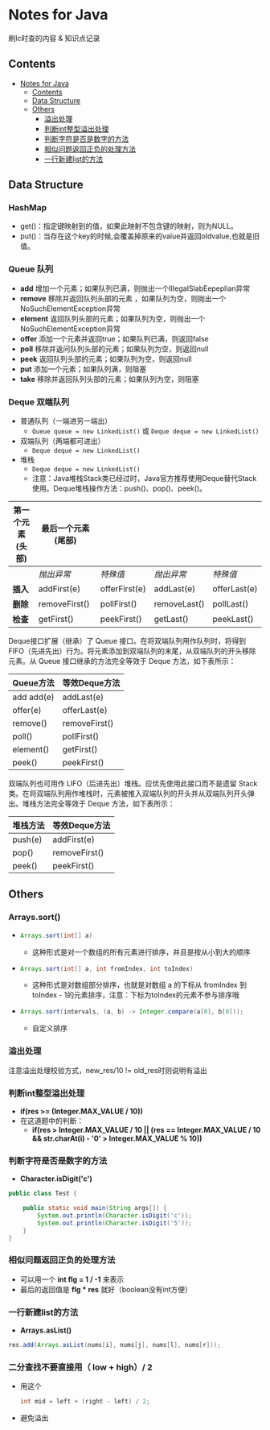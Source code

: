 # Notes for Java

刷lc时查的内容 & 知识点记录



## Contents

<!--ts-->
   * [Notes for Java](#notes-for-java)
      * [Contents](#contents)
      * [Data Structure](#data-structure)
      * [Others](#others)
         * [溢出处理](#\xE6\xBA\xA2\xE5\x87\xBA\xE5\xA4\x84\xE7\x90\x86)
         * [判断int整型溢出处理](#\xE5\x88\xA4\xE6\x96\xADint\xE6\x95\xB4\xE5\x9E\x8B\xE6\xBA\xA2\xE5\x87\xBA\xE5\xA4\x84\xE7\x90\x86)
         * [判断字符是否是数字的方法](#\xE5\x88\xA4\xE6\x96\xAD\xE5\xAD\x97\xE7\xAC\xA6\xE6\x98\xAF\xE5\x90\xA6\xE6\x98\xAF\xE6\x95\xB0\xE5\xAD\x97\xE7\x9A\x84\xE6\x96\xB9\xE6\xB3\x95)
         * [相似问题返回正负的处理方法](#\xE7\x9B\xB8\xE4\xBC\xBC\xE9\x97\xAE\xE9\xA2\x98\xE8\xBF\x94\xE5\x9B\x9E\xE6\xAD\xA3\xE8\xB4\x9F\xE7\x9A\x84\xE5\xA4\x84\xE7\x90\x86\xE6\x96\xB9\xE6\xB3\x95)
         * [一行新建list的方法](#\xE4\xB8\x80\xE8\xA1\x8C\xE6\x96\xB0\xE5\xBB\xBAlist\xE7\x9A\x84\xE6\x96\xB9\xE6\xB3\x95)

<!-- Added by: weiyizhi, at: 2020年12月12日 星期六 16时19分04秒 CST -->

<!--te-->


## Data Structure

### HashMap

- get()：指定键映射到的值，如果此映射不包含键的映射，则为NULL。
- put()：当存在这个key的时候,会覆盖掉原来的value并返回oldvalue,也就是旧值。



### Queue 队列

- **add**    增加一个元素；如果队列已满，则抛出一个IIIegaISlabEepeplian异常
- **remove**  移除并返回队列头部的元素 ，如果队列为空，则抛出一个NoSuchElementException异常
- **element** 返回队列头部的元素；如果队列为空，则抛出一个NoSuchElementException异常
- **offer**    添加一个元素并返回true；如果队列已满，则返回false
- **poll**     移除并返问队列头部的元素；如果队列为空，则返回null
- **peek**    返回队列头部的元素；如果队列为空，则返回null
- **put**     添加一个元素；如果队列满，则阻塞
- **take**    移除并返回队列头部的元素；如果队列为空，则阻塞



### Deque 双端队列

- 普通队列（一端进另一端出）
  - `Queue queue = new LinkedList()` 或 `Deque deque = new LinkedList()`
- 双端队列（两端都可进出）
  - `Deque deque = new LinkedList()`
- 堆栈
  - `Deque deque = new LinkedList()`
  - 注意：Java堆栈Stack类已经过时，Java官方推荐使用Deque替代Stack使用。Deque堆栈操作方法：push()、pop()、peek()。

| 第一个元素 (头部) | **最后一个元素 (尾部)** |               |              |              |
| ----------------- | ----------------------- | ------------- | ------------ | ------------ |
|                   | *抛出异常*              | *特殊值*      | *抛出异常*   | *特殊值*     |
| **插入**          | addFirst(e)             | offerFirst(e) | addLast(e)   | offerLast(e) |
| **删除**          | removeFirst()           | pollFirst()   | removeLast() | pollLast()   |
| **检查**          | getFirst()              | peekFirst()   | getLast()    | peekLast()   |

Deque接口扩展（继承）了 Queue 接口。在将双端队列用作队列时，将得到 FIFO（先进先出）行为。将元素添加到双端队列的末尾，从双端队列的开头移除元素。从 Queue 接口继承的方法完全等效于 Deque 方法，如下表所示：

| **Queue方法** | **等效Deque方法** |
| ------------- | ----------------- |
| add add(e)    | addLast(e)        |
| offer(e)      | offerLast(e)      |
| remove()      | removeFirst()     |
| poll()        | pollFirst()       |
| element()     | getFirst()        |
| peek()        | peekFirst()       |

双端队列也可用作 LIFO（后进先出）堆栈。应优先使用此接口而不是遗留 Stack 类。在将双端队列用作堆栈时，元素被推入双端队列的开头并从双端队列开头弹出。堆栈方法完全等效于 Deque 方法，如下表所示：

| **堆栈方法** | **等效Deque方法** |
| ------------ | ----------------- |
| push(e)      | addFirst(e)       |
| pop()        | removeFirst()     |
| peek()       | peekFirst()       |





## Others

### Arrays.sort()

- ```java
  Arrays.sort(int[] a)
  ```

  - 这种形式是对一个数组的所有元素进行排序，并且是按从小到大的顺序
  
- ```java
  Arrays.sort(int[] a, int fromIndex, int toIndex)
  ```

  - 这种形式是对数组部分排序，也就是对数组 a 的下标从 fromIndex 到 toIndex - 1的元素排序，注意：下标为toIndex的元素不参与排序哦
- ```java
  Arrays.sort(intervals, (a, b) -> Integer.compare(a[0], b[0]));
  ```
  - 自定义排序 



### 溢出处理

注意溢出处理校验方式，new_res/10 != old_res时则说明有溢出



### 判断int整型溢出处理

- **if(res >= (Integer.MAX_VALUE / 10))**
- 在这道题中的判断：
  - **if(res > Integer.MAX\_VALUE / 10 || (res == Integer.MAX\_VALUE / 10 && str.charAt(i) - '0' > Integer.MAX\_VALUE % 10))**



### 判断字符是否是数字的方法

- **Character.isDigit('c')**

```java
public class Test {

    public static void main(String args[]) {
        System.out.println(Character.isDigit('c'));
        System.out.println(Character.isDigit('5'));
    }
}
```



### 相似问题返回正负的处理方法

- 可以用一个 **int flg = 1 / -1** 来表示
- 最后的返回值是 **flg * res** 就好（boolean没有int方便）



### 一行新建list的方法

- **Arrays.asList()**


```java
res.add(Arrays.asList(nums[i], nums[j], nums[l], nums[r]));
```



### 二分查找不要直接用（ low + high）/ 2

- 用这个

  ```java
  int mid = left + (right - left) / 2;
  ```

- 避免溢出


